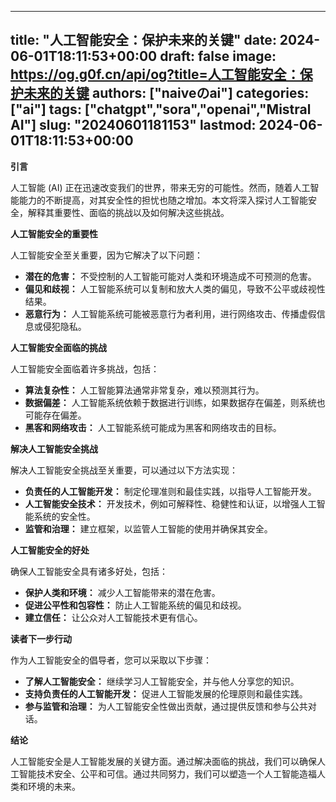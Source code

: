 
---
title: "人工智能安全：保护未来的关键"
date: 2024-06-01T18:11:53+00:00
draft: false
image: https://og.g0f.cn/api/og?title=人工智能安全：保护未来的关键
authors: ["naiveのai"]
categories: ["ai"]
tags: ["chatgpt","sora","openai","Mistral AI"]
slug: "20240601181153"
lastmod: 2024-06-01T18:11:53+00:00
---
**引言**

人工智能 (AI) 正在迅速改变我们的世界，带来无穷的可能性。然而，随着人工智能能力的不断提高，对其安全性的担忧也随之增加。本文将深入探讨人工智能安全，解释其重要性、面临的挑战以及如何解决这些挑战。

**人工智能安全的重要性**

人工智能安全至关重要，因为它解决了以下问题：

- **潜在的危害：** 不受控制的人工智能可能对人类和环境造成不可预测的危害。
- **偏见和歧视：** 人工智能系统可以复制和放大人类的偏见，导致不公平或歧视性结果。
- **恶意行为：** 人工智能系统可能被恶意行为者利用，进行网络攻击、传播虚假信息或侵犯隐私。

**人工智能安全面临的挑战**

人工智能安全面临着许多挑战，包括：

- **算法复杂性：** 人工智能算法通常非常复杂，难以预测其行为。
- **数据偏差：** 人工智能系统依赖于数据进行训练，如果数据存在偏差，则系统也可能存在偏差。
- **黑客和网络攻击：** 人工智能系统可能成为黑客和网络攻击的目标。

**解决人工智能安全挑战**

解决人工智能安全挑战至关重要，可以通过以下方法实现：

- **负责任的人工智能开发：** 制定伦理准则和最佳实践，以指导人工智能开发。
- **人工智能安全技术：** 开发技术，例如可解释性、稳健性和认证，以增强人工智能系统的安全性。
- **监管和治理：** 建立框架，以监管人工智能的使用并确保其安全。

**人工智能安全的好处**

确保人工智能安全具有诸多好处，包括：

- **保护人类和环境：** 减少人工智能带来的潜在危害。
- **促进公平性和包容性：** 防止人工智能系统的偏见和歧视。
- **建立信任：** 让公众对人工智能技术更有信心。

**读者下一步行动**

作为人工智能安全的倡导者，您可以采取以下步骤：

- **了解人工智能安全：** 继续学习人工智能安全，并与他人分享您的知识。
- **支持负责任的人工智能开发：** 促进人工智能发展的伦理原则和最佳实践。
- **参与监管和治理：** 为人工智能安全性做出贡献，通过提供反馈和参与公共对话。

**结论**

人工智能安全是人工智能发展的关键方面。通过解决面临的挑战，我们可以确保人工智能技术安全、公平和可信。通过共同努力，我们可以塑造一个人工智能造福人类和环境的未来。
